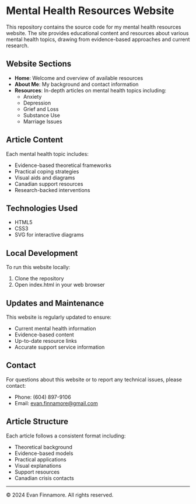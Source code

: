 # Mental Health Resources Website

This repository contains the source code for my mental health resources website. The site provides educational content and resources about various mental health topics, drawing from evidence-based approaches and current research.

## Website Sections

* **Home**: Welcome and overview of available resources
* **About Me**: My background and contact information
* **Resources**: In-depth articles on mental health topics including:
  * Anxiety
  * Depression
  * Grief and Loss
  * Substance Use
  * Marriage Issues

## Article Content

Each mental health topic includes:
* Evidence-based theoretical frameworks
* Practical coping strategies
* Visual aids and diagrams
* Canadian support resources
* Research-backed interventions

## Technologies Used

* HTML5
* CSS3
* SVG for interactive diagrams

## Local Development

To run this website locally:
1. Clone the repository
2. Open index.html in your web browser

## Updates and Maintenance

This website is regularly updated to ensure:
* Current mental health information
* Evidence-based content
* Up-to-date resource links
* Accurate support service information

## Contact

For questions about this website or to report any technical issues, please contact:
* Phone: (604) 897-9106
* Email: evan.finnamore@gmail.com

## Article Structure

Each article follows a consistent format including:
* Theoretical background
* Evidence-based models
* Practical applications
* Visual explanations
* Support resources
* Canadian crisis contacts

---
© 2024 Evan Finnamore. All rights reserved.
